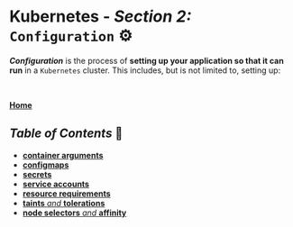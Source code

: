 # **Kubernetes** - ***Section 2:*** `Configuration` ⚙️

***Configuration*** is the process of **setting up your application so that it can run** in a `Kubernetes` cluster. This includes, but is not limited to, setting up:

<br />

[**Home**](https://github.com/aguerrero232/kubernetes-zero-to-pro)    

## ***Table of Contents*** 📜

* [**container arguments**](10-commands-and-arguments/)
* [**configmaps**](11-config-maps/)
* [**secrets**](12-secrets/)
* [**service accounts**](13-service-accounts/)
* [**resource requirements**](14-resource-requirements/)
* [**taints** *and* **tolerations**](15-taints-and-tolerants/)
* [**node selectors** *and* **affinity**](16-node-selectors-and-affinity/)
